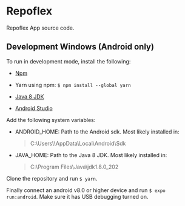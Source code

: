 # Repoflex

Repoflex App source code.

## Development Windows (Android only)

To run in development mode, install the following:

- [Npm](https://nodejs.org/dist/v16.14.0/node-v16.14.0-x64.msi)
- Yarn using npm: `$ npm install --global yarn`

- [Java 8 JDK](https://www.oracle.com/java/technologies/downloads/#java8-windows)
- [Android Studio](https://developer.android.com/studio)

Add the following system variables:
- ANDROID_HOME: Path to the Android sdk. Most likely installed in: 
    > C:\Users\\<Your user name>\AppData\Local\Android\Sdk
- JAVA_HOME: Path to the Java 8 JDK. Most likely installed in:
    > C:\Program Files\Java\jdk1.8.0_202

Clone the repository and run `$ yarn`.

Finally connect an android v8.0 or higher device and run `$ expo run:android`. Make sure it has USB debugging turned on.
